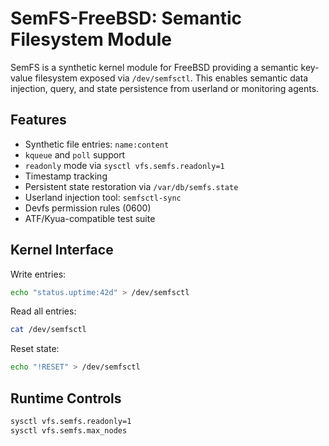 # SemFS-FreeBSD: Semantic Filesystem Module

SemFS is a synthetic kernel module for FreeBSD providing a semantic key-value filesystem exposed via `/dev/semfsctl`.
This enables semantic data injection, query, and state persistence from userland or monitoring agents.

## Features

- Synthetic file entries: `name:content`
- `kqueue` and `poll` support
- `readonly` mode via `sysctl vfs.semfs.readonly=1`
- Timestamp tracking
- Persistent state restoration via `/var/db/semfs.state`
- Userland injection tool: `semfsctl-sync`
- Devfs permission rules (0600)
- ATF/Kyua-compatible test suite

## Kernel Interface

Write entries:
```sh
echo "status.uptime:42d" > /dev/semfsctl
```

Read all entries:
```sh
cat /dev/semfsctl
```

Reset state:
```sh
echo "!RESET" > /dev/semfsctl
```

## Runtime Controls

```sh
sysctl vfs.semfs.readonly=1
sysctl vfs.semfs.max_nodes
```

